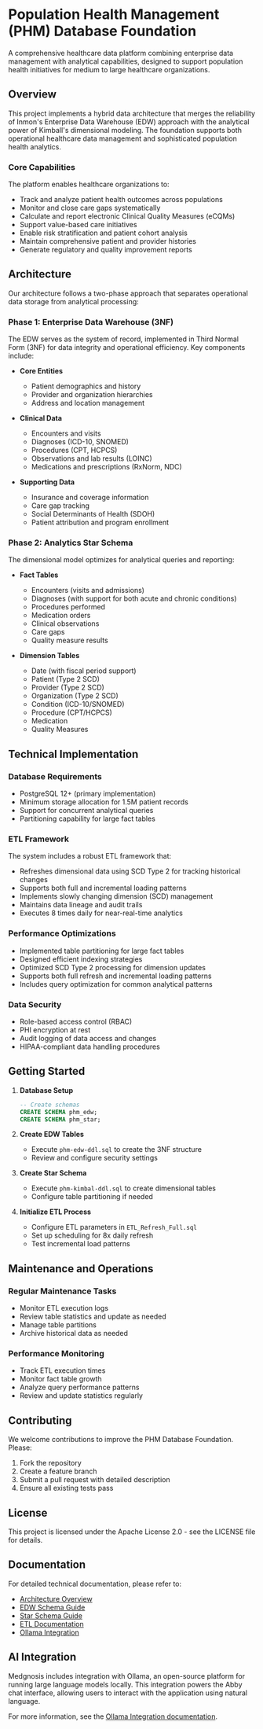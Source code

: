 # Population Health Management (PHM) Database Foundation

A comprehensive healthcare data platform combining enterprise data management with analytical capabilities, designed to support population health initiatives for medium to large healthcare organizations.

## Overview

This project implements a hybrid data architecture that merges the reliability of Inmon's Enterprise Data Warehouse (EDW) approach with the analytical power of Kimball's dimensional modeling. The foundation supports both operational healthcare data management and sophisticated population health analytics.

### Core Capabilities

The platform enables healthcare organizations to:

- Track and analyze patient health outcomes across populations
- Monitor and close care gaps systematically
- Calculate and report electronic Clinical Quality Measures (eCQMs)
- Support value-based care initiatives
- Enable risk stratification and patient cohort analysis
- Maintain comprehensive patient and provider histories
- Generate regulatory and quality improvement reports

## Architecture

Our architecture follows a two-phase approach that separates operational data storage from analytical processing:

### Phase 1: Enterprise Data Warehouse (3NF)

The EDW serves as the system of record, implemented in Third Normal Form (3NF) for data integrity and operational efficiency. Key components include:

- **Core Entities**
  - Patient demographics and history
  - Provider and organization hierarchies
  - Address and location management
  
- **Clinical Data**
  - Encounters and visits
  - Diagnoses (ICD-10, SNOMED)
  - Procedures (CPT, HCPCS)
  - Observations and lab results (LOINC)
  - Medications and prescriptions (RxNorm, NDC)
  
- **Supporting Data**
  - Insurance and coverage information
  - Care gap tracking
  - Social Determinants of Health (SDOH)
  - Patient attribution and program enrollment

### Phase 2: Analytics Star Schema

The dimensional model optimizes for analytical queries and reporting:

- **Fact Tables**
  - Encounters (visits and admissions)
  - Diagnoses (with support for both acute and chronic conditions)
  - Procedures performed
  - Medication orders
  - Clinical observations
  - Care gaps
  - Quality measure results

- **Dimension Tables**
  - Date (with fiscal period support)
  - Patient (Type 2 SCD)
  - Provider (Type 2 SCD)
  - Organization (Type 2 SCD)
  - Condition (ICD-10/SNOMED)
  - Procedure (CPT/HCPCS)
  - Medication
  - Quality Measures

## Technical Implementation

### Database Requirements

- PostgreSQL 12+ (primary implementation)
- Minimum storage allocation for 1.5M patient records
- Support for concurrent analytical queries
- Partitioning capability for large fact tables

### ETL Framework

The system includes a robust ETL framework that:

- Refreshes dimensional data using SCD Type 2 for tracking historical changes
- Supports both full and incremental loading patterns
- Implements slowly changing dimension (SCD) management
- Maintains data lineage and audit trails
- Executes 8 times daily for near-real-time analytics

### Performance Optimizations

- Implemented table partitioning for large fact tables
- Designed efficient indexing strategies
- Optimized SCD Type 2 processing for dimension updates
- Supports both full refresh and incremental loading patterns
- Includes query optimization for common analytical patterns

### Data Security

- Role-based access control (RBAC)
- PHI encryption at rest
- Audit logging of data access and changes
- HIPAA-compliant data handling procedures

## Getting Started

1. **Database Setup**
   ```sql
   -- Create schemas
   CREATE SCHEMA phm_edw;
   CREATE SCHEMA phm_star;
   ```

2. **Create EDW Tables**
   - Execute `phm-edw-ddl.sql` to create the 3NF structure
   - Review and configure security settings

3. **Create Star Schema**
   - Execute `phm-kimbal-ddl.sql` to create dimensional tables
   - Configure table partitioning if needed

4. **Initialize ETL Process**
   - Configure ETL parameters in `ETL_Refresh_Full.sql`
   - Set up scheduling for 8x daily refresh
   - Test incremental load patterns

## Maintenance and Operations

### Regular Maintenance Tasks

- Monitor ETL execution logs
- Review table statistics and update as needed
- Manage table partitions
- Archive historical data as needed

### Performance Monitoring

- Track ETL execution times
- Monitor fact table growth
- Analyze query performance patterns
- Review and update statistics regularly

## Contributing

We welcome contributions to improve the PHM Database Foundation. Please:

1. Fork the repository
2. Create a feature branch
3. Submit a pull request with detailed description
4. Ensure all existing tests pass

## License

This project is licensed under the Apache License 2.0 - see the LICENSE file for details.

## Documentation

For detailed technical documentation, please refer to:

- [Architecture Overview](docs/architecture.md)
- [EDW Schema Guide](docs/edw-schema.md)
- [Star Schema Guide](docs/star-schema.md)
- [ETL Documentation](docs/etl-processes.md)
- [Ollama Integration](docs/ollama-integration.md)

## AI Integration

Medgnosis includes integration with Ollama, an open-source platform for running large language models locally. This integration powers the Abby chat interface, allowing users to interact with the application using natural language.

For more information, see the [Ollama Integration documentation](docs/ollama-integration.md).
